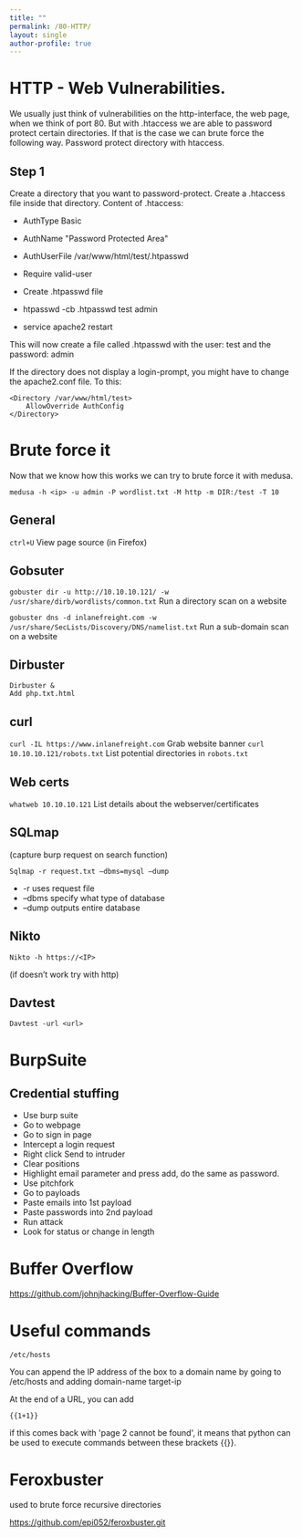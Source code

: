 ```yaml
---
title: ""
permalink: /80-HTTP/
layout: single
author-profile: true
---
```


# HTTP - Web Vulnerabilities.
We usually just think of vulnerabilities on the http-interface, the web page, when we think of port 80. But with .htaccess we are able to password protect certain directories. If that is the case we can brute force the following way.
Password protect directory with htaccess.

## Step 1
Create a directory that you want to password-protect. Create a .htaccess file inside that directory. Content of .htaccess:
- AuthType Basic
- AuthName "Password Protected Area"
- AuthUserFile /var/www/html/test/.htpasswd
- Require valid-user

- Create .htpasswd file
- htpasswd -cb .htpasswd test admin
- service apache2 restart

This will now create a file called .htpasswd with the user: test and the password: admin

If the directory does not display a login-prompt, you might have to change the apache2.conf file. To this:
```
<Directory /var/www/html/test>
    AllowOverride AuthConfig
</Directory>
```
# Brute force it
Now that we know how this works we can try to brute force it with medusa.
```
medusa -h <ip> -u admin -P wordlist.txt -M http -m DIR:/test -T 10
```
## General
`ctrl+U`  View page source (in Firefox) 

## Gobsuter
`gobuster dir -u http://10.10.10.121/ -w /usr/share/dirb/wordlists/common.txt`  Run a directory scan on a website 

`gobuster dns -d inlanefreight.com -w /usr/share/SecLists/Discovery/DNS/namelist.txt`  Run a sub-domain scan on a website 

## Dirbuster
```
Dirbuster &
Add php.txt.html
```
## curl
 `curl -IL https://www.inlanefreight.com`  Grab website banner 
 `curl 10.10.10.121/robots.txt`  List potential directories in `robots.txt` 

## Web certs
 `whatweb 10.10.10.121`  List details about the webserver/certificates 

## SQLmap
(capture burp request on search function) 
```
Sqlmap -r request.txt –dbms=mysql –dump
```
- -r uses request file
- –dbms specify what type of database
- –dump outputs entire database

## Nikto
```
Nikto -h https://<IP>
```
(if doesn’t work try with http)

## Davtest
```
Davtest -url <url>
```
# BurpSuite

## Credential stuffing
- Use burp suite
- Go to webpage
- Go to sign in page
- Intercept a login request
- Right click Send to intruder
- Clear positions
- Highlight email parameter and press add, do the same as password.
- Use pitchfork
- Go to payloads
- Paste emails into 1st payload
- Paste passwords into 2nd payload
- Run attack
- Look for status or change in length

# Buffer Overflow
https://github.com/johnjhacking/Buffer-Overflow-Guide

# Useful commands
```  
/etc/hosts
```
You can append the IP address of the box to a domain name by going to /etc/hosts and adding domain-name target-ip
  
At the end of a URL, you can add 
```
{{1+1}}
```
if this comes back with 'page 2 cannot be found', it means that python can be used to execute commands between these brackets {{}}.

# Feroxbuster
used to brute force recursive directories

https://github.com/epi052/feroxbuster.git

